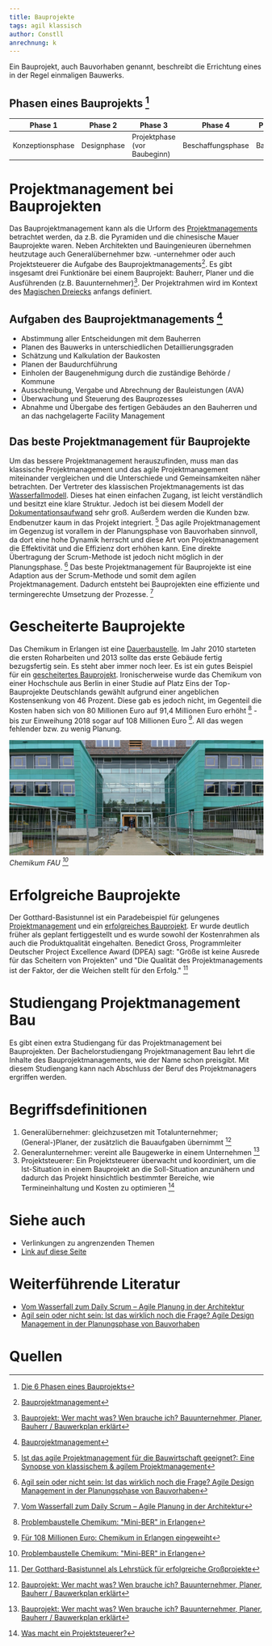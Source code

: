 ```yaml
---
title: Bauprojekte
tags: agil klassisch
author: Constll
anrechnung: k
---
```



Ein Bauprojekt, auch Bauvorhaben genannt, beschreibt die Errichtung eines in der Regel einmaligen Bauwerks.

## Phasen eines Bauprojekts [^3]

Phase 1 | Phase 2 | Phase 3 | Phase 4 | Phase 5 | Phase 6 
------- | ------- | ------- | ------- | ------- | -------
Konzeptionsphase | Designphase | Projektphase (vor Baubeginn) | Beschaffungsphase | Bauphase | Projektphase (nach Bauabschluss)

# Projektmanagement bei Bauprojekten

Das Bauprojektmanagement kann als die Urform des [Projektmanagements](Projektmanagement.md) betrachtet werden, da z.B. die Pyramiden und die chinesische Mauer Bauprojekte waren. 
Neben Architekten und Bauingenieuren übernehmen heutzutage auch Generalübernehmer bzw. -unternehmer oder auch Projektsteuerer die Aufgabe des Bauprojektmanagements[^1]. Es gibt insgesamt drei Funktionäre bei einem Bauprojekt: Bauherr, Planer und die Ausführenden (z.B. Bauunternehmer)[^2]. Der Projektrahmen wird im Kontext des [Magischen Dreiecks](Magisches_Dreieck.md) anfangs definiert.

## Aufgaben des Bauprojektmanagements [^1]

* Abstimmung aller Entscheidungen mit dem Bauherren
* Planen des Bauwerks in unterschiedlichen Detaillierungsgraden
* Schätzung und Kalkulation der Baukosten
* Planen der Baudurchführung
* Einholen der Baugenehmigung durch die zuständige Behörde / Kommune
* Ausschreibung, Vergabe und Abrechnung der Bauleistungen (AVA)
* Überwachung und Steuerung des Bauprozesses
* Abnahme und Übergabe des fertigen Gebäudes an den Bauherren und an das nachgelagerte Facility Management 

## Das beste Projektmanagement für Bauprojekte

Um das bessere Projektmanagement herauszufinden, muss man das klassische Projektmanagement und das agile Projektmanagement miteinander vergleichen und die Unterschiede und Gemeinsamkeiten näher betrachten.
Der Vertreter des klassischen Projektmanagements ist das [Wasserfallmodell](Wasserfall_Modell.md). Dieses hat einen einfachen Zugang, ist leicht verständlich und besitzt eine klare Struktur. Jedoch ist bei diesem Modell der [Dokumentationsaufwand](Projektdokumentation.md) sehr groß. Außerdem werden die Kunden bzw. Endbenutzer kaum in das Projekt integriert. [^5]
Das agile Projektmanagement im Gegenzug ist vorallem in der Planungsphase von Bauvorhaben sinnvoll, da dort eine hohe Dynamik herrscht und diese Art von Projektmanagement die Effektivität und die Effizienz dort erhöhen kann. Eine direkte Übertragung der Scrum-Methode ist jedoch nicht möglich in der Planungsphase. [^6]
Das beste Projektmanagement für Bauprojekte ist eine Adaption aus der Scrum-Methode und somit dem agilen Projektmanagement. Dadurch entsteht bei Bauprojekten eine effiziente und termingerechte Umsetzung der Prozesse. [^7]

# Gescheiterte Bauprojekte

Das Chemikum in Erlangen ist eine [Dauerbaustelle](Dauerbaustelle.md). Im Jahr 2010 starteten die ersten Roharbeiten und 2013 sollte das erste Gebäude fertig bezugsfertig sein. Es steht aber immer noch leer. Es ist ein gutes Beispiel für ein [gescheitertes Bauprojekt](Praxisbeispiele_gescheiterte_Projetke.md). Ironischerweise wurde das Chemikum von einer Hochschule aus Berlin in einer Studie auf Platz Eins der Top-Bauprojekte Deutschlands gewählt aufgrund einer angeblichen Kostensenkung von 46 Prozent. Diese gab es jedoch nicht, im Gegenteil die Kosten haben sich von 80 Millionen Euro auf 91,4 Millionen Euro erhöht [^8] - bis zur Einweihung 2018 sogar auf 108 Millionen Euro [^9]. All das wegen fehlender bzw. zu wenig Planung.

![Chemikum FAU](Bauprojekte/MPSBeitrag.jpeg)
*Chemikum FAU [^8]*

# Erfolgreiche Bauprojekte

Der Gotthard-Basistunnel ist ein Paradebeispiel für gelungenes [Projektmanagement](Projektmanagement.md) und ein [erfolgreiches Bauprojekt](Praxisbeispiele_erfolgreiche_Projekte.md). Er wurde deutlich früher als geplant fertiggestellt und es wurde sowohl der Kostenrahmen als auch die Produktqualität eingehalten. Benedict Gross, Programmleiter Deutscher Project Excellence Award (DPEA) sagt: "Größe ist keine Ausrede für das Scheitern von Projekten" und "Die Qualität des Projektmanagements ist der Faktor, der die Weichen stellt für den Erfolg." [^10]

# Studiengang Projektmanagement Bau

Es gibt einen extra Studiengang für das Projektmanagement bei Bauprojekten. Der Bachelorstudiengang Projektmanagement Bau lehrt die Inhalte des Bauprojektmanagements, wie der Name schon preisgibt. Mit diesem Studiengang kann nach Abschluss der Beruf des Projektmanagers ergriffen werden.

# Begriffsdefinitionen
1. Generalübernehmer: gleichzusetzen mit Totalunternehmer; (General-)Planer, der zusätzlich die Bauaufgaben übernimmt [^2]
2. Generalunternehmer: vereint alle Baugewerke in einem Unternehmen [^2]
3. Projektsteuerer: Ein Projektsteuerer überwacht und koordiniert, um die Ist-Situation in einem Bauprojekt an die Soll-Situation anzunähern und dadurch das Projekt hinsichtlich bestimmter Bereiche, wie Termineinhaltung und Kosten zu optimieren [^4]


# Siehe auch

* Verlinkungen zu angrenzenden Themen
* [Link auf diese Seite](Bauprojekte.md)

# Weiterführende Literatur
* [Vom Wasserfall zum Daily Scrum – Agile Planung in der Architektur](https://www.dbz.de/artikel/dbz_Vom_Wasserfall_zum_Daily_Scrum_Agile_Planung_in_der_Architektur_3583255.html)
* [Agil sein oder nicht sein: Ist das wirklich noch die Frage? Agile Design Management in der Planungsphase von Bauvorhaben](https://www.mp-gruppe.de/fileadmin/user_upload/content/blog/2019/Bau_VDI-Jahresausgabe_2019-2020f.pdf)

# Quellen

[^1]: [Bauprojektmanagement](https://www.projektmagazin.de/glossarterm/bauprojektmanagement)
[^2]: [Bauprojekt: Wer macht was? Wen brauche ich? Bauunternehmer, Planer, Bauherr / Bauwerkplan erklärt](https://www.youtube.com/watch?v=UVjm9xbqXws)
[^3]: [Die 6 Phasen eines Bauprojekts](https://www.letsbuild.com/de/blog/die-6-phasen-eines-bauprojekts)
[^4]: [Was macht ein Projektsteuerer?](https://www.freelancermap.de/blog/was-macht-ein-projektsteuerer/)
[^5]: [Ist das agile Projektmanagement für die Bauwirtschaft geeignet?: Eine Synopse von klassischem & agilem Projektmanagement](https://books.google.de/books?hl=de&lr=&id=T6TbDwAAQBAJ&oi=fnd&pg=PP1&dq=klassisches+projektmanagement+bei+Bauprojekten&ots=xicw2A9aJr&sig=QTwYuzxAutL_e2n3AlPTjL4zf4g#v=onepage&q=klassisches%20projektmanagement%20bei%20Bauprojekten&f=false)
[^6]: [Agil sein oder nicht sein: Ist das wirklich noch die Frage? Agile Design Management in der Planungsphase von Bauvorhaben](https://www.mp-gruppe.de/fileadmin/user_upload/content/blog/2019/Bau_VDI-Jahresausgabe_2019-2020f.pdf)
[^7]: [Vom Wasserfall zum Daily Scrum – Agile Planung in der Architektur](https://www.dbz.de/artikel/dbz_Vom_Wasserfall_zum_Daily_Scrum_Agile_Planung_in_der_Architektur_3583255.html)
[^8]: [Problembaustelle Chemikum: "Mini-BER" in Erlangen](https://www.nordbayern.de/region/erlangen/problembaustelle-chemikum-mini-ber-in-erlangen-1.4397839)
[^9]: [Für 108 Millionen Euro: Chemikum in Erlangen eingeweiht](https://www.nordbayern.de/region/erlangen/fur-108-millionen-euro-chemikum-in-erlangen-eingeweiht-1.7573678)
[^10]: [Der Gotthard-Basistunnel als Lehrstück für erfolgreiche Großprojekte](https://www.gpm-ipma.de/awards/aktuelles/detail/der_gotthard_basistunnel_als_lehrstueck_fuer_erfolgreiche_grossprojekte.html)
